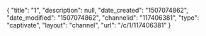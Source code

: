 {
    "title": "1",
    "description": null,
    "date_created": "1507074862",
    "date_modified": "1507074862",
    "channelid": "117406381",
    "type": "captivate",
    "layout": "channel",
    "url": "\/c\/1\/117406381"
}